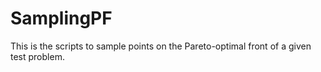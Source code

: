 # SamplingPF
This is the scripts to sample points on the Pareto-optimal front of a given test problem.
